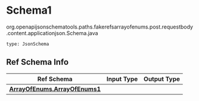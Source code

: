 # Schema1
org.openapijsonschematools.paths.fakerefsarrayofenums.post.requestbody.content.applicationjson.Schema.java
```
type: JsonSchema
```

## Ref Schema Info
Ref Schema | Input Type | Output Type
---------- | ---------- | -----------
[**ArrayOfEnums.ArrayOfEnums1**](../../../../../../components/schemas/ArrayOfEnums.md) |  | 
